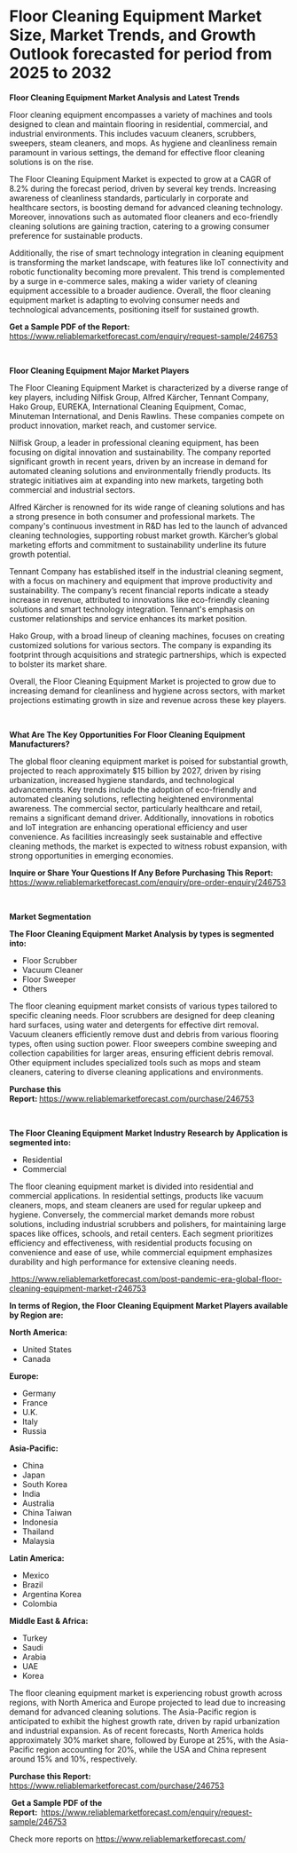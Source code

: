 <p><h1>Floor Cleaning Equipment Market Size, Market Trends, and Growth Outlook forecasted for period from 2025 to 2032</h1></p><p><strong>Floor Cleaning Equipment Market Analysis and Latest Trends</strong></p>
<p><p>Floor cleaning equipment encompasses a variety of machines and tools designed to clean and maintain flooring in residential, commercial, and industrial environments. This includes vacuum cleaners, scrubbers, sweepers, steam cleaners, and mops. As hygiene and cleanliness remain paramount in various settings, the demand for effective floor cleaning solutions is on the rise.</p><p>The Floor Cleaning Equipment Market is expected to grow at a CAGR of 8.2% during the forecast period, driven by several key trends. Increasing awareness of cleanliness standards, particularly in corporate and healthcare sectors, is boosting demand for advanced cleaning technology. Moreover, innovations such as automated floor cleaners and eco-friendly cleaning solutions are gaining traction, catering to a growing consumer preference for sustainable products.</p><p>Additionally, the rise of smart technology integration in cleaning equipment is transforming the market landscape, with features like IoT connectivity and robotic functionality becoming more prevalent. This trend is complemented by a surge in e-commerce sales, making a wider variety of cleaning equipment accessible to a broader audience. Overall, the floor cleaning equipment market is adapting to evolving consumer needs and technological advancements, positioning itself for sustained growth.</p></p>
<p><strong>Get a Sample PDF of the Report:&nbsp;</strong> <a href="https://www.reliablemarketforecast.com/enquiry/request-sample/246753?utm_campaign=2925&utm_medium=2&utm_source=Github&utm_content=ia&utm_term=30032025&utm_id=floor-cleaning-equipment">https://www.reliablemarketforecast.com/enquiry/request-sample/246753</a></p>
<p>&nbsp;</p>
<p><strong>Floor Cleaning Equipment Major Market Players</strong></p>
<p><p>The Floor Cleaning Equipment Market is characterized by a diverse range of key players, including Nilfisk Group, Alfred Kärcher, Tennant Company, Hako Group, EUREKA, International Cleaning Equipment, Comac, Minuteman International, and Denis Rawlins. These companies compete on product innovation, market reach, and customer service.</p><p>Nilfisk Group, a leader in professional cleaning equipment, has been focusing on digital innovation and sustainability. The company reported significant growth in recent years, driven by an increase in demand for automated cleaning solutions and environmentally friendly products. Its strategic initiatives aim at expanding into new markets, targeting both commercial and industrial sectors.</p><p>Alfred Kärcher is renowned for its wide range of cleaning solutions and has a strong presence in both consumer and professional markets. The company's continuous investment in R&D has led to the launch of advanced cleaning technologies, supporting robust market growth. Kärcher’s global marketing efforts and commitment to sustainability underline its future growth potential.</p><p>Tennant Company has established itself in the industrial cleaning segment, with a focus on machinery and equipment that improve productivity and sustainability. The company’s recent financial reports indicate a steady increase in revenue, attributed to innovations like eco-friendly cleaning solutions and smart technology integration. Tennant's emphasis on customer relationships and service enhances its market position.</p><p>Hako Group, with a broad lineup of cleaning machines, focuses on creating customized solutions for various sectors. The company is expanding its footprint through acquisitions and strategic partnerships, which is expected to bolster its market share.</p><p>Overall, the Floor Cleaning Equipment Market is projected to grow due to increasing demand for cleanliness and hygiene across sectors, with market projections estimating growth in size and revenue across these key players.</p></p>
<p>&nbsp;</p>
<p><strong>What Are The Key Opportunities For Floor Cleaning Equipment Manufacturers?</strong></p>
<p><p>The global floor cleaning equipment market is poised for substantial growth, projected to reach approximately $15 billion by 2027, driven by rising urbanization, increased hygiene standards, and technological advancements. Key trends include the adoption of eco-friendly and automated cleaning solutions, reflecting heightened environmental awareness. The commercial sector, particularly healthcare and retail, remains a significant demand driver. Additionally, innovations in robotics and IoT integration are enhancing operational efficiency and user convenience. As facilities increasingly seek sustainable and effective cleaning methods, the market is expected to witness robust expansion, with strong opportunities in emerging economies.</p></p>
<p><strong>Inquire or Share Your Questions If Any Before Purchasing This Report:</strong> <a href="https://www.reliablemarketforecast.com/enquiry/pre-order-enquiry/246753?utm_campaign=2925&utm_medium=2&utm_source=Github&utm_content=ia&utm_term=30032025&utm_id=floor-cleaning-equipment">https://www.reliablemarketforecast.com/enquiry/pre-order-enquiry/246753</a></p>
<p>&nbsp;</p>
<p><strong>Market Segmentation</strong></p>
<p><strong>The Floor Cleaning Equipment Market Analysis by types is segmented into:</strong></p>
<p><ul><li>Floor Scrubber</li><li>Vacuum Cleaner</li><li>Floor Sweeper</li><li>Others</li></ul></p>
<p><p>The floor cleaning equipment market consists of various types tailored to specific cleaning needs. Floor scrubbers are designed for deep cleaning hard surfaces, using water and detergents for effective dirt removal. Vacuum cleaners efficiently remove dust and debris from various flooring types, often using suction power. Floor sweepers combine sweeping and collection capabilities for larger areas, ensuring efficient debris removal. Other equipment includes specialized tools such as mops and steam cleaners, catering to diverse cleaning applications and environments.</p></p>
<p><strong>Purchase this Report:&nbsp;</strong><a href="https://www.reliablemarketforecast.com/purchase/246753?utm_campaign=2925&utm_medium=2&utm_source=Github&utm_content=ia&utm_term=30032025&utm_id=floor-cleaning-equipment">https://www.reliablemarketforecast.com/purchase/246753</a></p>
<p>&nbsp;</p>
<p><strong>The Floor Cleaning Equipment Market Industry Research by Application is segmented into:</strong></p>
<p><ul><li>Residential</li><li>Commercial</li></ul></p>
<p><p>The floor cleaning equipment market is divided into residential and commercial applications. In residential settings, products like vacuum cleaners, mops, and steam cleaners are used for regular upkeep and hygiene. Conversely, the commercial market demands more robust solutions, including industrial scrubbers and polishers, for maintaining large spaces like offices, schools, and retail centers. Each segment prioritizes efficiency and effectiveness, with residential products focusing on convenience and ease of use, while commercial equipment emphasizes durability and high performance for extensive cleaning needs.</p></p>
<p><a href="https://www.reliablemarketforecast.com/post-pandemic-era-global-floor-cleaning-equipment-market-r246753?utm_campaign=2925&utm_medium=2&utm_source=Github&utm_content=ia&utm_term=30032025&utm_id=floor-cleaning-equipment">&nbsp;https://www.reliablemarketforecast.com/post-pandemic-era-global-floor-cleaning-equipment-market-r246753</a></p>
<p><strong>In terms of Region, the Floor Cleaning Equipment Market Players available by Region are:</strong></p>
<p>
    <p> <strong> North America: </strong>
        <ul>
            <li>United States</li>
            <li>Canada</li>
        </ul>
        </p> 
    <p> <strong> Europe: </strong>
        <ul>
            <li>Germany</li>
            <li>France</li>
            <li>U.K.</li>
            <li>Italy</li>
            <li>Russia</li>
        </ul>
        </p> 
    <p> <strong> Asia-Pacific: </strong>
        <ul>
            <li>China</li>
            <li>Japan</li>
            <li>South Korea</li>
            <li>India</li>
            <li>Australia</li>
            <li>China Taiwan</li>
            <li>Indonesia</li>
            <li>Thailand</li>
            <li>Malaysia</li>
        </ul>
        </p> 
    <p> <strong> Latin America: </strong>
        <ul>
            <li>Mexico</li>
            <li>Brazil</li>
            <li>Argentina Korea</li>
            <li>Colombia</li>
        </ul>
        </p> 
    <p> <strong> Middle East & Africa: </strong>
        <ul>
            <li>Turkey</li>
            <li>Saudi</li>
            <li>Arabia</li>
            <li>UAE</li>
            <li>Korea</li>
        </ul>
    </p>
    </p>
<p><p>The floor cleaning equipment market is experiencing robust growth across regions, with North America and Europe projected to lead due to increasing demand for advanced cleaning solutions. The Asia-Pacific region is anticipated to exhibit the highest growth rate, driven by rapid urbanization and industrial expansion. As of recent forecasts, North America holds approximately 30% market share, followed by Europe at 25%, with the Asia-Pacific region accounting for 20%, while the USA and China represent around 15% and 10%, respectively.</p></p>
<p><strong>Purchase this Report: </strong><a href="https://www.reliablemarketforecast.com/purchase/246753?utm_campaign=2925&utm_medium=2&utm_source=Github&utm_content=ia&utm_term=30032025&utm_id=floor-cleaning-equipment">https://www.reliablemarketforecast.com/purchase/246753</a></p>
<p>&nbsp;<strong>Get a Sample PDF of the Report:&nbsp;&nbsp;</strong><a href="https://www.reliablemarketforecast.com/enquiry/request-sample/246753?utm_campaign=2925&utm_medium=2&utm_source=Github&utm_content=ia&utm_term=30032025&utm_id=floor-cleaning-equipment">https://www.reliablemarketforecast.com/enquiry/request-sample/246753</a></p>
<p><strong></strong></p>
<p>Check more reports on <a href="https://www.reliablemarketforecast.com/?utm_campaign=2925&utm_medium=2&utm_source=Github&utm_content=ia&utm_term=30032025&utm_id=floor-cleaning-equipment">https://www.reliablemarketforecast.com/</a></p>